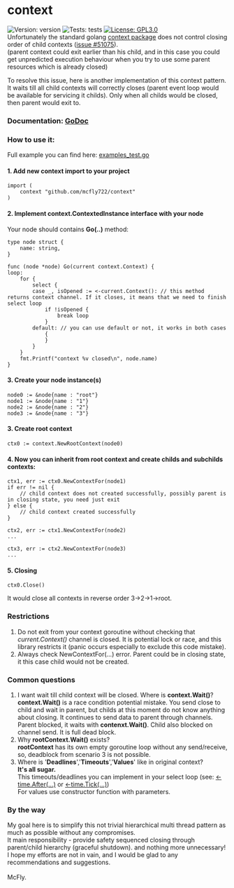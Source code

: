 # context
![Version: version](https://img.shields.io/badge/version-v1.0.4-success.svg)
![Tests: tests](https://img.shields.io/badge/tests-✔6|✘0-success.svg)
[![License: GPL3.0](https://img.shields.io/badge/License-GPL3.0-blue.svg)](https://www.gnu.org/licenses/gpl-3.0.html)
<br>
Unfortunately the standard golang [context package](https://github.com/golang/go/tree/master/src/context) does not control closing order of child contexts ([issue #51075](https://github.com/golang/go/issues/51075)).<br>
(parent context could exit earlier than his child, and in this case you could get unpredicted execution behaviour when you try to use some parent resources which is already closed)

To resolve this issue, here is another implementation of this context pattern.<br>
It waits till all child contexts will correctly closes (parent event loop would be available for servicing it childs). Only when all childs would be closed, then parent would exit to.

### Documentation: [GoDoc](https://pkg.go.dev/github.com/mcfly722/context)

### How to use it:

Full example you can find here: [examples_test.go](https://github.com/mcfly722/goPackages/blob/main/context/examples_test.go)


#### 1. Add new context import to your project
```
import (
	context "github.com/mcfly722/context"
)
```
#### 2. Implement context.ContextedInstance interface with your node
Your node should contains <b>Go(..)</b> method:
```
type node struct {
	name: string,
}

func (node *node) Go(current context.Context) {
loop:
	for {
		select {
		case _, isOpened := <-current.Context(): // this method returns context channel. If it closes, it means that we need to finish select loop
			if !isOpened {
				break loop
			}
		default: // you can use default or not, it works in both cases
			{
			}
		}
	}
	fmt.Printf("context %v closed\n", node.name)
}
```
#### 3. Create your node instance(s)
```
node0 := &node{name : "root"}
node1 := &node{name : "1"}
node2 := &node{name : "2"}
node3 := &node{name : "3"}
```
#### 3. Create root context
```
ctx0 := context.NewRootContext(node0)
```
#### 4. Now you can inherit from root context and create childs and subchilds contexts:
```
ctx1, err := ctx0.NewContextFor(node1)
if err != nil {
	// child context does not created successfully, possibly parent is in closing state, you need just exit
} else {
	// child context created successfully
}
```
```
ctx2, err := ctx1.NewContextFor(node2)
...
```
```
ctx3, err := ctx2.NewContextFor(node3)
...
```
#### 5. Closing
```
ctx0.Close()
```
It would close all contexts in reverse order 3->2->1->root.

### Restrictions
 1. Do not exit from your context goroutine without checking that *current.Context()* channel is closed. It is potential lock or race, and this library restricts it (panic occurs especially to exclude this code mistake).<br>
 2. Always check NewContextFor(...) error. Parent could be in closing state, it this case child would not be created.<br>

### Common questions
 1. I want wait till child context will be closed. Where is <b>context.Wait()</b>?<br>
 <b>context.Wait()</b> is a race condition potential mistake. You send close to child and wait in parent, but childs at this moment do not know anything about closing. It continues to send data to parent through channels. Parent blocked, it waits with <b>contenxt.Wait()</b>. Child also blocked on channel send. It is full dead block.
 2. Why <b>rootContext.Wait()</b> exists?<br>
 <b>rootContext</b> has its own empty goroutine loop without any send/receive, so, deadblock from scenario 3 is not possible.
 3. Where is '<b>Deadlines</b>','<b>Timeouts</b>','<b>Values</b>' like in original context?<br>
<b>It's all sugar.</b><br>
This timeouts/deadlines you can implement in your select loop (see: [<-time.After(...)](https://pkg.go.dev/time#After) or [<-time.Tick(...)](https://pkg.go.dev/time#Tick))<br>
For values use constructor function with parameters.<br>

### By the way
My goal here is to simplify this not trivial hierarchical multi thread pattern as much as possible without any compromises.<br>
It main responsibility - provide safety sequenced closing through parent/child hierarchy (graceful shutdown). and nothing more unnecessary!<br>
I hope my efforts are not in vain, and I would be glad to any recommendations and suggestions.<br>
<br>
McFly.
